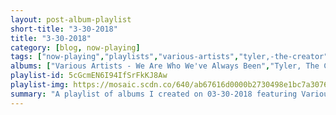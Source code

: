 ```yaml
---
layout: post-album-playlist
short-title: "3-30-2018"
title: "3-30-2018"
category: [blog, now-playing]
tags: ["now-playing","playlists","various-artists","tyler,-the-creator","the-vaccines","orquesta-akokán","various-artists","of-montreal","various-artists","jimi-hendrix","gilbert-o'sullivan","michael-jackson"]
albums: ["Various Artists - We Are Who We've Always Been","Tyler, The Creator - OKRA","The Vaccines - Combat Sports","Orquesta Akokán - Orquesta Akokán","Various Artists - Mandatory Fun","of Montreal - White Is Relic/Irrealis Mood","Various Artists - MILANO","Jimi Hendrix - Both Sides of the Sky","Gilbert O'Sullivan - Back to Front","Michael Jackson - Off the Wall"]
playlist-id: 5cGcmEN6I94IfSrFkKJ8Aw
playlist-img: https://mosaic.scdn.co/640/ab67616d0000b2730498e1bc7a3076efd97b91a3ab67616d0000b2733b27e6c345d24628bf25d7e4ab67616d0000b27359f0862c323a19ccf47678fcab67616d0000b2738252d51ea30e19a25360b575
summary: "A playlist of albums I created on 03-30-2018 featuring Various Artists, Tyler, The Creator, The Vaccines, Orquesta Akokán, Various Artists, of Montreal, Various Artists, Jimi Hendrix, Gilbert O'Sullivan, and Michael Jackson"
---
```

